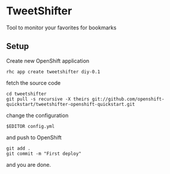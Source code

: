 # TweetShifter

Tool to monitor your favorites for bookmarks

## Setup

Create new OpenShift application

    rhc app create tweetshifter diy-0.1

fetch the source code

    cd tweetshifter
    git pull -s recursive -X theirs git://github.com/openshift-quickstart/tweetshifter-openshift-quickstart.git

change the configuration

    $EDITOR config.yml

and push to OpenShift

    git add .
    git commit -m "First deploy"

and you are done.
